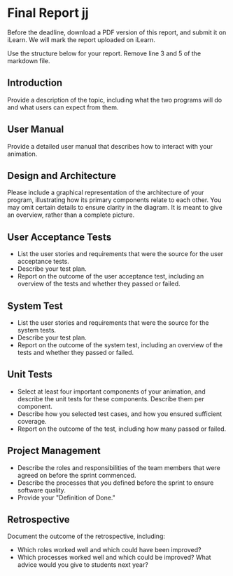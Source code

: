 # Final Report jj

Before the deadline, download a PDF version of this report, and submit it on iLearn. We will mark the report uploaded on iLearn.

Use the structure below for your report. Remove line 3 and 5 of the markdown file.

## Introduction
Provide a description of the topic, including what the two programs will do and what users can expect from them.

## User Manual
Provide a detailed user manual that describes how to interact with your animation.

## Design and Architecture
Please include a graphical representation of the architecture of your program, illustrating how its primary components relate to each other. You may omit certain details to ensure clarity in the diagram. It is meant to give an overview, rather than a complete picture.

## User Acceptance Tests
- List the user stories and requirements that were the source for the user acceptance tests.
- Describe your test plan.
- Report on the outcome of the user acceptance test, including an overview of the tests and whether they passed or failed.

## System Test
- List the user stories and requirements that were the source for the system tests.
- Describe your test plan.
- Report on the outcome of the system test, including an overview of the tests and whether they passed or failed.

## Unit Tests
- Select at least four important components of your animation, and describe the unit tests for these components. Describe them per component.
- Describe how you selected test cases, and how you ensured sufficient coverage.
- Report on the outcome of the test, including how many passed or failed.

## Project Management
- Describe the roles and responsibilities of the team members that were agreed on before the sprint commenced.
- Describe the processes that you defined before the sprint to ensure software quality.
- Provide your "Definition of Done."

## Retrospective
Document the outcome of the retrospective, including:
- Which roles worked well and which could have been improved?
- Which processes worked well and which could be improved?
What advice would you give to students next year?
